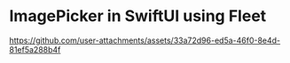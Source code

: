 # ImagePicker in SwiftUI using Fleet



https://github.com/user-attachments/assets/33a72d96-ed5a-46f0-8e4d-81ef5a288b4f

